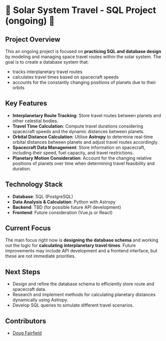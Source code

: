 # 🚀 Solar System Travel - SQL Project (ongoing) 🚀

## Project Overview
This an ongoing project is focused on **practicing SQL and database design** by modeling and managing space travel routes within the solar system. The goal is to create a database system that:
- tracks interplanetary travel routes
- calculates travel times based on spacecraft speeds
- accounts for the constantly changing positions of planets due to their orbits

## Key Features
- **Interplanetary Route Tracking**: Store travel routes between planets and other celestial bodies.
- **Travel Time Calculation**: Compute travel durations considering spacecraft speeds and the dynamic distances between planets.
- **Orbital Distance Calculation**: Utilise **Astropy** to determine real-time orbital distances between planets and adjust travel routes accordingly.
- **Spacecraft Data Management**: Store information on spacecraft, including their speed, fuel capacity, and travel restrictions.
- **Planetary Motion Consideration**: Account for the changing relative positions of planets over time when determining travel feasibility and duration.

## Technology Stack
- **Database**: SQL (PostgreSQL)
- **Data Analysis & Calculation**: Python with Astropy
- **Backend**: TBD (for possible future API development)
- **Frontend**: Future consideration (Vue.js or React)

## Current Focus
The main focus right now is **designing the database schema** and working out the logic for **calculating interplanetary travel times**. Future improvements may include API development and a frontend interface, but these are not immediate priorities.

## Next Steps
- Design and refine the database schema to efficiently store route and spacecraft data.
- Research and implement methods for calculating planetary distances dynamically using Astropy.
- Develop SQL queries to simulate different travel scenarios.

## Contributors
- [Doug Fairfield](https://github.com/DougF-5749)

